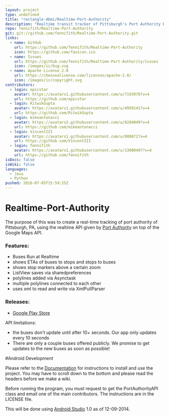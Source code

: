 ```yaml
---
layout: project
type: undefined
title: "rectangle-dbmi/Realtime-Port-Authority"
description: "Realtime transit tracker of Pittsburgh's Port Authority buses using the realtime PAT API using Google Maps to Display the Maps"
repo: fennifith/Realtime-Port-Authority
git: git://github.com/fennifith/Realtime-Port-Authority.git
links:
  - name: GitHub
    url: https://github.com/fennifith/Realtime-Port-Authority
    icon: https://github.com/favicon.ico
  - name: Issues
    url: https://github.com/fennifith/Realtime-Port-Authority/issues
    icon: /images/ic/bug.svg
  - name: Apache License 2.0
    url: https://choosealicense.com/licenses/apache-2.0/
    icon: /images/ic/copyright.svg
contributors:
  - login: epicstar
    avatar: https://avatars1.githubusercontent.com/u/7193970?v=4
    url: https://github.com/epicstar
  - login: RitwikGupta
    avatar: https://avatars1.githubusercontent.com/u/4959141?v=4
    url: https://github.com/RitwikGupta
  - login: mikeantonacci
    avatar: https://avatars2.githubusercontent.com/u/8284049?v=4
    url: https://github.com/mikeantonacci
  - login: VincentIII
    avatar: https://avatars1.githubusercontent.com/u/800672?v=4
    url: https://github.com/VincentIII
  - login: fennifith
    avatar: https://avatars1.githubusercontent.com/u/13000407?v=4
    url: https://github.com/fennifith
isDocs: false
isWiki: false
languages:
  - Java
  - Python
pushed: 2016-07-05T15:59:25Z
---
```


Realtime-Port-Authority
=======================

The purpose of this was to create a real-time tracking of port authority
of Pittsburgh, PA, using the realtime API given by [Port Authority](http://realtime.portauthority.org/bustime/home.jsp) on top of
the Google Maps API.

### Features:
- Buses Run at Realtime
- shows ETAs of buses to stops and stops to buses
- shows stop markers above a certain zoom
- ListView saves via sharedpreferences
- polylines added via Asynctask
- multiple polylines connected to each other
- uses xml to read and write via XmlPullParser


### Releases:
- [Google Play Store](https://play.google.com/store/apps/details?id=rectangledbmi.com.pittsburghrealtimetracker)

API limitations:
- the buses don't update until after 10+ seconds. Our app only updates 
every 10 seconds
- There are only a couple buses offered publicly. We promise to get updates
to the new buses as soon as possible!

#Android Development

Please refer to the [Documentation](https://github.com/rectangle-dbmi/Realtime-Port-Authority/tree/master/Documentation) for instructions to install and use the project. You may have to scroll down to the bottom and please read the headers before we make a wiki.

Before running the program, you must request to get the PortAuthorityAPI class and email one of the main contributors. The instructions are in the LICENSE file.

This will be done using [Android Studio](https://developer.android.com/sdk/installing/studio.html) 1.0 as of 12-09-2014.


